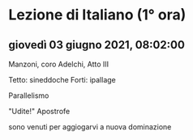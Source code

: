 
# Lezione di Italiano (1° ora)

## giovedì 03 giugno 2021, 08:02:00


Manzoni, coro Adelchi, Atto III


Tetto: sineddoche
Forti: ipallage


Parallelismo

"Udite!" Apostrofe


sono venuti per aggiogarvi a nuova dominazione
<!--stackedit_data:
eyJoaXN0b3J5IjpbMTMyNzU3NzY0OV19
-->